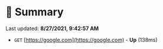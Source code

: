 # 📖 Summary
Last updated: **8/27/2021, 9:42:57 AM**

- `GET` [https://google.com](https://google.com) - **Up** (138ms)
